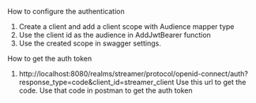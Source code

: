 How to configure the authentication

1. Create a client and add a client scope with Audience mapper type
2. Use the client id as the audience in AddJwtBearer function
3. Use the created scope in swagger settings.

How to get the auth token

1. http://localhost:8080/realms/streamer/protocol/openid-connect/auth?response_type=code&client_id=streamer_client Use
this url to get the code. Use that code in postman to get the auth token